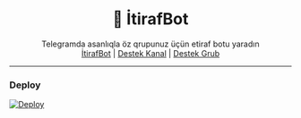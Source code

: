 <div align="center">
  <h1>💌 İtirafBot</h1>
</div>
<p align="center">
    Telegramda asanlıqla öz qrupunuz üçün etiraf botu yaradın
    <br>
        <a href="https://t.me/herlock_itiraf_bot">İtirafBot</a> |
        <a href="https://t.me/HerlockUserBot1">Destek Kanal</a> |
        <a href="https://t.me/HerlockSupport1">Destek Grub</a>
    <br>
</p>

----
###  Deploy
[![Deploy](https://www.herokucdn.com/deploy/button.svg)](https://heroku.com/deploy?template=https://github.com/kostok20/itiraf)


